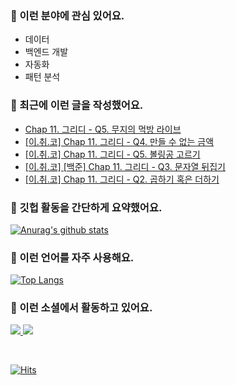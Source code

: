 ### 📡 이런 분야에 관심 있어요.

- 데이터
- 백엔드 개발
- 자동화
- 패턴 분석

### 📝 최근에 이런 글을 작성했어요.

<!-- BLOG-POST-LIST:START -->
- [Chap 11. 그리디 - Q5. 무지의 먹방 라이브](https://blex.me/@mildsalmon/chap-11-%EA%B7%B8%EB%A6%AC%EB%94%94-q5-%EB%AC%B4%EC%A7%80%EC%9D%98-%EB%A8%B9%EB%B0%A9-%EB%9D%BC%EC%9D%B4%EB%B8%8C)
- [[이.취.코] Chap 11. 그리디 - Q4. 만들 수 없는 금액](https://blex.me/@mildsalmon/%EC%9D%B4%EC%B7%A8%EC%BD%94-chap-11-%EA%B7%B8%EB%A6%AC%EB%94%94-q4-%EB%A7%8C%EB%93%A4-%EC%88%98-%EC%97%86%EB%8A%94-%EA%B8%88%EC%95%A1)
- [[이.취.코] Chap 11. 그리디 - Q5. 볼링공 고르기](https://blex.me/@mildsalmon/chap-11-%EA%B7%B8%EB%A6%AC%EB%94%94-q5-%EB%B3%BC%EB%A7%81%EA%B3%B5-%EA%B3%A0%EB%A5%B4%EA%B8%B0)
- [[이.취.코] [백준] Chap 11. 그리디 - Q3. 문자열 뒤집기](https://blex.me/@mildsalmon/%EC%9D%B4%EC%B7%A8%EC%BD%94-%EB%B0%B1%EC%A4%80-chap-11-%EA%B7%B8%EB%A6%AC%EB%93%9C-q3-%EB%AC%B8%EC%9E%90%EC%97%B4-%EB%92%A4%EC%A7%91%EA%B8%B0)
- [[이.취.코] Chap 11. 그리디 - Q2. 곱하기 혹은 더하기](https://blex.me/@mildsalmon/chap-11-%EA%B7%B8%EB%A6%AC%EB%93%9C-q2-%EA%B3%B1%ED%95%98%EA%B8%B0-%ED%98%B9%EC%9D%80-%EB%8D%94%ED%95%98%EA%B8%B0)
<!-- BLOG-POST-LIST:END -->

### 📑 깃헙 활동을 간단하게 요약했어요.

[![Anurag's github stats](https://github-readme-stats.vercel.app/api?username=mildsalmon&count_private=false&show_icons=true)](https://github.com/mildsalmon)

### 🥇 이런 언어를 자주 사용해요.

[![Top Langs](https://github-readme-stats.vercel.app/api/top-langs/?username=mildsalmon&hide=html)](https://github.com/mildsalmon)

### 🔮 이런 소셜에서 활동하고 있어요.

<p>

<a href="https://blex.me/@mildsalmon">
    <img src="http://img.shields.io/badge/BLOG-black?style=flat-square&logo=bloglovin">
</a>

<a href="https://solved.ac/profile/mildsalmon">
    <img src="http://img.shields.io/badge/backjoon-blueviolet?logo=Experts Exchange">
</a>

<p>
<br>

[![Hits](https://hits.seeyoufarm.com/api/count/incr/badge.svg?url=https%3A%2F%2Fgithub.com%2Fmildsalmon)](https://hits.seeyoufarm.com)
